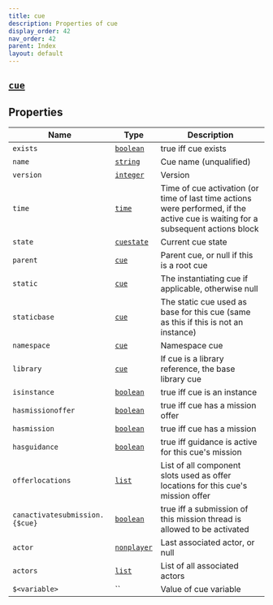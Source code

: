 ```yaml
---
title: cue
description: Properties of cue
display_order: 42
nav_order: 42
parent: Index
layout: default
---
```


##  [`cue`](./cue.html) 
## Properties
| Name | Type | Description |
|------|------|-------------|
| `exists` | [`boolean`](./boolean.html) | true iff cue exists |
| `name` | [`string`](./string.html) | Cue name (unqualified) |
| `version` | [`integer`](./integer.html) | Version |
| `time` | [`time`](./time.html) | Time of cue activation (or time of last time actions were performed, if the active cue is waiting for a subsequent actions block |
| `state` | [`cuestate`](./cuestate.html) | Current cue state |
| `parent` | [`cue`](./cue.html) | Parent cue, or null if this is a root cue |
| `static` | [`cue`](./cue.html) | The instantiating cue if applicable, otherwise null |
| `staticbase` | [`cue`](./cue.html) | The static cue used as base for this cue (same as this if this is not an instance) |
| `namespace` | [`cue`](./cue.html) | Namespace cue |
| `library` | [`cue`](./cue.html) | If cue is a library reference, the base library cue |
| `isinstance` | [`boolean`](./boolean.html) | true iff cue is an instance |
| `hasmissionoffer` | [`boolean`](./boolean.html) | true iff cue has a mission offer |
| `hasmission` | [`boolean`](./boolean.html) | true iff cue has a mission |
| `hasguidance` | [`boolean`](./boolean.html) | true iff guidance is active for this cue's mission |
| `offerlocations` | [`list`](./list.html) | List of all component slots used as offer locations for this cue's mission offer |
| `canactivatesubmission.{$cue}` | [`boolean`](./boolean.html) | true iff a submission of this mission thread is allowed to be activated |
| `actor` | [`nonplayer`](./nonplayer.html) | Last associated actor, or null |
| `actors` | [`list`](./list.html) | List of all associated actors |
| `$<variable>` | `` | Value of cue variable |


